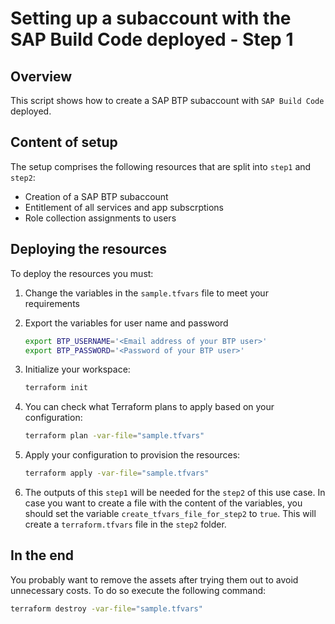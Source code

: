 # Setting up a subaccount with the SAP Build Code deployed - Step 1

## Overview

This script shows how to create a SAP BTP subaccount with `SAP Build Code` deployed.

## Content of setup

The setup comprises the following resources that are split into `step1` and `step2`:

- Creation of a SAP BTP subaccount
- Entitlement of all services and app subscrptions
- Role collection assignments to users

## Deploying the resources

To deploy the resources you must:

1. Change the variables in the `sample.tfvars` file to meet your requirements

2. Export the variables for user name and password

   ```bash
   export BTP_USERNAME='<Email address of your BTP user>'
   export BTP_PASSWORD='<Password of your BTP user>'
   ```

3. Initialize your workspace:

   ```bash
   terraform init
   ```

4. You can check what Terraform plans to apply based on your configuration:

   ```bash
   terraform plan -var-file="sample.tfvars"
   ```

5. Apply your configuration to provision the resources:

   ```bash
   terraform apply -var-file="sample.tfvars"
   ```

6. The outputs of this `step1` will be needed for the `step2` of this use case. In case you want to create a file with the content of the variables, you should set the variable `create_tfvars_file_for_step2` to `true`. This will create a `terraform.tfvars` file in the `step2` folder.

## In the end

You probably want to remove the assets after trying them out to avoid unnecessary costs. To do so execute the following command:

```bash
terraform destroy -var-file="sample.tfvars"
```
